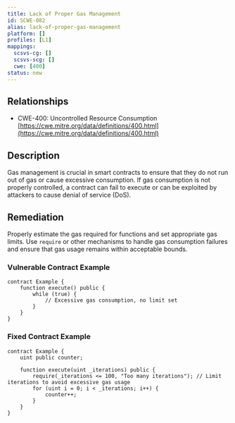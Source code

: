 ```yaml
---
title: Lack of Proper Gas Management
id: SCWE-082
alias: lack-of-proper-gas-management
platform: []
profiles: [L1]
mappings:
  scsvs-cg: []
  scsvs-scg: []
  cwe: [400]
status: new
---
```


## Relationships  
- CWE-400: Uncontrolled Resource Consumption  
  [https://cwe.mitre.org/data/definitions/400.html](https://cwe.mitre.org/data/definitions/400.html)  

## Description
Gas management is crucial in smart contracts to ensure that they do not run out of gas or cause excessive consumption. If gas consumption is not properly controlled, a contract can fail to execute or can be exploited by attackers to cause denial of service (DoS).

## Remediation
Properly estimate the gas required for functions and set appropriate gas limits. Use `require` or other mechanisms to handle gas consumption failures and ensure that gas usage remains within acceptable bounds.

### Vulnerable Contract Example
```solidity
contract Example {
    function execute() public {
        while (true) { 
            // Excessive gas consumption, no limit set
        }
    }
}
```

### Fixed Contract Example
```solidity
contract Example {
    uint public counter;

    function execute(uint _iterations) public {
        require(_iterations <= 100, "Too many iterations"); // Limit iterations to avoid excessive gas usage
        for (uint i = 0; i < _iterations; i++) {
            counter++;
        }
    }
}
```
